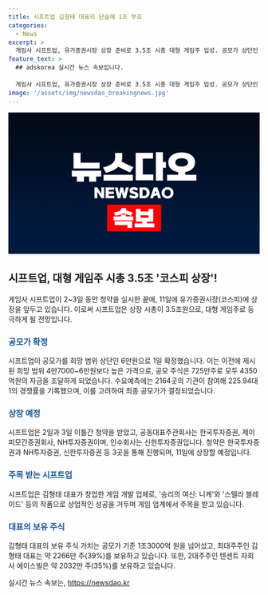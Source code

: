 ```yaml
---
title: 시프트업 김형태 대표의 단숨에 1조 부호
categories:
  - News
excerpt: >
  게임사 시프트업, 유가증권시장 상장 준비로 3.5조 시총 대형 게임주 입성. 공모가 상단인 6만원으로 확정, 공모 주식 725만주로 4350억원 조달 예정. 수요예측 경쟁률 225.94대1, 공모가 결정 고려. 상장 후 시가총액 3조4815억원, 크래프톤, 넷마블, 엔씨소프트에 이어 4위. 2~3일 청약, 11일 상장 예정. 대표주관회사 한국투자증권, NH투자증권, 서투자증권. 대표 김형태의 보유 주식 가치 1조3000억원 넘어설 것으로 예상.
feature_text: >
  ## adskorea 실시간 뉴스 속보입니다.

  게임사 시프트업, 유가증권시장 상장 준비로 3.5조 시총 대형 게임주 입성. 공모가 상단인 6만원으로 확정, 공모 주식 725만주로 4350억원 조달 예정. 수요예측 경쟁률 225.94대1, 공모가 결정 고려. 상장 후 시가총액 3조4815억원, 크래프톤, 넷마블, 엔씨소프트에 이어 4위. 2~3일 청약, 11일 상장 예정. 대표주관회사 한국투자증권, NH투자증권, 서투자증권. 대표 김형태의 보유 주식 가치 1조3000억원 넘어설 것으로 예상.
image: '/assets/img/newsdao_breakingnews.jpg'
---
```


<p><img src="/assets/img/newsdao_breakingnews.jpg" alt="adskorea 속보" /></p>

<h2 data-ke-size="size26">시프트업, 대형 게임주 시총 3.5조 '코스피 상장'!</h2>

<p data-ke-size="size16">게임사 시프트업이 2~3일 동안 청약을 실시한 끝에, 11일에 유가증권시장(코스피)에 상장을 앞두고 있습니다. 이로써 시프트업은 상장 시총이 3.5조원으로, 대형 게임주로 등극하게 될 전망입니다.</p>

<h3><b><span style="color: #1a5490;">공모가 확정</span></b></h3>

<p data-ke-size="size16">시프트업이 공모가를 희망 범위 상단인 6만원으로 1일 확정했습니다. 이는 이전에 제시된 희망 범위 4만7000~6만원보다 높은 가격으로, 공모 주식은 725만주로 모두 4350억원의 자금을 조달하게 되었습니다. 수요예측에는 2164곳의 기관이 참여해 225.94대 1의 경쟁률을 기록했으며, 이를 고려하여 최종 공모가가 결정되었습니다.</p>

<h3><b><span style="color: #1a5490;">상장 예정</span></b></h3>

<p data-ke-size="size16">시프트업은 2일과 3일 이틀간 청약을 받았고, 공동대표주관회사는 한국투자증권, 제이피모간증권회사, NH투자증권이며, 인수회사는 신한투자증권입니다. 청약은 한국투자증권과 NH투자증권, 신한투자증권 등 3곳을 통해 진행되며, 11일에 상장할 예정입니다.</p>

<h3><b><span style="color: #1a5490;">주목 받는 시프트업</span></b></h3>

<p data-ke-size="size16">시프트업은 김형태 대표가 창업한 게임 개발 업체로, '승리의 여신: 니케'와 '스텔라 블레이드' 등의 작품으로 상업적인 성공을 거두며 게임 업계에서 주목을 받고 있습니다.</p>

<h3><b><span style="color: #1a5490;">대표의 보유 주식</span></b></h3>

<p data-ke-size="size16">김형태 대표의 보유 주식 가치는 공모가 기준 1조3000억 원을 넘어섰고, 최대주주인 김형태 대표는 약 2266만 주(39%)를 보유하고 있습니다. 또한, 2대주주인 텐센트 자회사 에이스빌은 약 2032만 주(35%)를 보유하고 있습니다.</p>
실시간 뉴스 속보는, <a href="https://newsdao.kr" rel="dofollow">https://newsdao.kr</a>


